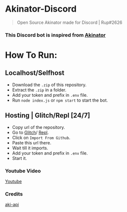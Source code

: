 # Akinator-Discord
> Open Source Akinator made for Discord | Rup#2626

### This Discord bot is inspired from [Akinator](https://en.akinator.com/)

# How To Run:

## Localhost/Selfhost
* Download the `.zip` of this repository.
* Extract the `.zip` in a folder.
* Add your token and prefix in `.env` file.
* Run `node index.js` or `npm start` to start the bot.

## Hosting | Glitch/Repl [24/7]
* Copy url of the repository.
* Go to [Glitch](https://glitch.com/)/ [Repl](https://replit.com/).
* Click on `Import From Github`.
* Paste this url there.
* Wait till it imports.
* Add your token and prefix in `.env` file.
* Start it.

### Youtube Video
[Youtube]()


### Credits
[aki-api](https://www.npmjs.com/package/aki-api)
